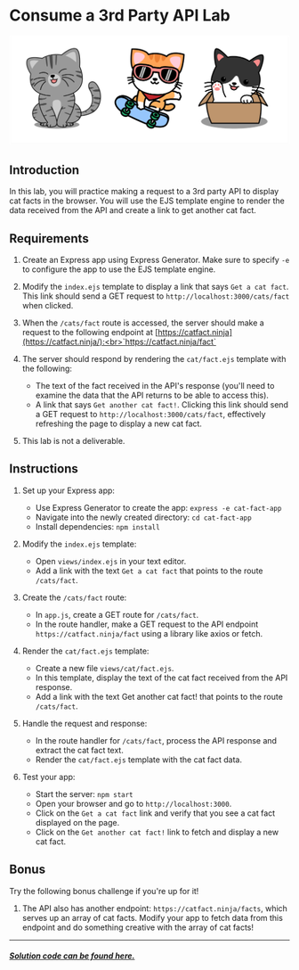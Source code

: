 # Consume a 3rd Party API Lab

![Some happy cats!](assets/cats-header.png)

## Introduction

In this lab, you will practice making a request to a 3rd party API to display cat facts in the browser. You will use the EJS template engine to render the data received from the API and create a link to get another cat fact.

## Requirements

1. Create an Express app using Express Generator. Make sure to specify `-e` to configure the app to use the EJS template engine.

2. Modify the `index.ejs` template to display a link that says `Get a cat fact`. This link should send a GET request to `http://localhost:3000/cats/fact` when clicked.

3. When the `/cats/fact` route is accessed, the server should make a request to the following endpoint at [https://catfact.ninja](https://catfact.ninja/):<br>`https://catfact.ninja/fact`


4. The server should respond by rendering the `cat/fact.ejs` template with the following:

	- The text of the fact received in the API's response (you'll need to examine the data that the API returns to be able to access this).
	- A link that says `Get another cat fact!`. Clicking this link should send a GET request to `http://localhost:3000/cats/fact`, effectively refreshing the page to display a new cat fact.

5.  This lab is not a deliverable.


## Instructions


1. Set up your Express app:

	- Use Express Generator to create the app: `express -e cat-fact-app`
	- Navigate into the newly created directory: `cd cat-fact-app`
	- Install dependencies: `npm install`

2. Modify the `index.ejs` template:

	- Open `views/index.ejs` in your text editor.
	- Add a link with the text `Get a cat fact` that points to the route `/cats/fact`.

3. Create the `/cats/fact` route:

	- In `app.js`, create a GET route for `/cats/fact`.
	- In the route handler, make a GET request to the API endpoint `https://catfact.ninja/fact` using a library like axios or fetch.

4. Render the `cat/fact.ejs` template:

	- Create a new file `views/cat/fact.ejs`.
	- In this template, display the text of the cat fact received from the API response.
	- Add a link with the text Get another cat fact! that points to the route `/cats/fact`.

5. Handle the request and response:

	- In the route handler for `/cats/fact`, process the API response and extract the cat fact text.
	- Render the `cat/fact.ejs` template with the cat fact data.

6. Test your app:

	- Start the server: `npm start`
	- Open your browser and go to `http://localhost:3000`.
	- Click on the `Get a cat fact` link and verify that you see a cat fact displayed on the page.
	- Click on the `Get another cat fact!` link to fetch and display a new cat fact.

## Bonus

Try the following bonus challenge if you're up for it!

1. The API also has another endpoint: `https://catfact.ninja/facts`, which serves up an array of cat facts. Modify your app to fetch data from this endpoint and do something creative with the array of cat facts!


<hr>

##### [Solution code can be found here.](https://git.generalassemb.ly/SEI-Standard-Curriculum/consuming-apis-lab-solution) 
